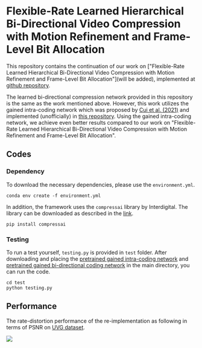 
# Flexible-Rate Learned Hierarchical Bi-Directional Video Compression with Motion Refinement and Frame-Level Bit Allocation
This repository contains the continuation of our work on ["Flexible-Rate Learned Hierarchical Bi-Directional Video Compression with Motion Refinement and Frame-Level Bit Allocation"](will be added), implemented at [github repository](https://github.com/erenovic/Flex-Rate-Learned-Hierarchical-Bidirectional-Video-Compression-w-Motion-Refinement).

The learned bi-directional compression network provided in this repository is the same as the work mentioned above. However, this work utilizes the gained intra-coding network which was proposed by [Cui et al. (2021)](https://openaccess.thecvf.com/content/CVPR2021/html/Cui_Asymmetric_Gained_Deep_Image_Compression_With_Continuous_Rate_Adaptation_CVPR_2021_paper.html) and implemented (unofficially) in [this repository](https://github.com/erenovic/Flex-Rate-MBT2018). Using the gained intra-coding network, we achieve even better results compared to our work on "Flexible-Rate Learned Hierarchical Bi-Directional Video Compression with Motion Refinement and Frame-Level Bit Allocation".

<!-- ```
@inproceedings{cui2021asymmetric,
  title={Asymmetric gained deep image compression with continuous rate adaptation},
  author={Cui, Ze and Wang, Jing and Gao, Shangyin and Guo, Tiansheng and Feng, Yihui and Bai, Bo},
  booktitle={Proceedings of the IEEE/CVF Conference on Computer Vision and Pattern Recognition},
  pages={10532--10541},
  year={2021}
}
``` -->


## Codes

### Dependency
To download the necessary dependencies, please use the ```environment.yml```.
```
conda env create -f environment.yml
```
In addition, the framework uses the ```compressai``` library by Interdigital. The library can be downloaded as described in the [link](https://github.com/InterDigitalInc/CompressAI/).
```
pip install compressai
```

### Testing
To run a test yourself, ```testing.py``` is provided in ```test``` folder. After downloading and placing the [pretrained gained intra-coding network](https://drive.google.com/file/d/1SPL-V6ibfoVMx75AYxuNopczo-DAmh1x/view?usp=sharing) and [pretrained gained bi-directional coding network](https://drive.google.com/file/d/14o8Sz4NUDHMXMC2k2B0JKQa80750PsZk/view?usp=sharing) in the main directory, you can run the code.

```
cd test
python testing.py
```

## Performance

The rate-distortion performance of the re-implementation as following in terms of PSNR on [UVG dataset](http://ultravideo.fi/#testsequences).

![](overall_model_result.png)
